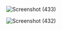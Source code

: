 ![Screenshot (433)](https://github.com/user-attachments/assets/4cdf5a98-66b8-4b0d-9ccf-7884e3c0468a)


![Screenshot (432)](https://github.com/user-attachments/assets/219afabb-55b2-4d0d-b679-1b4ba183dc37)
